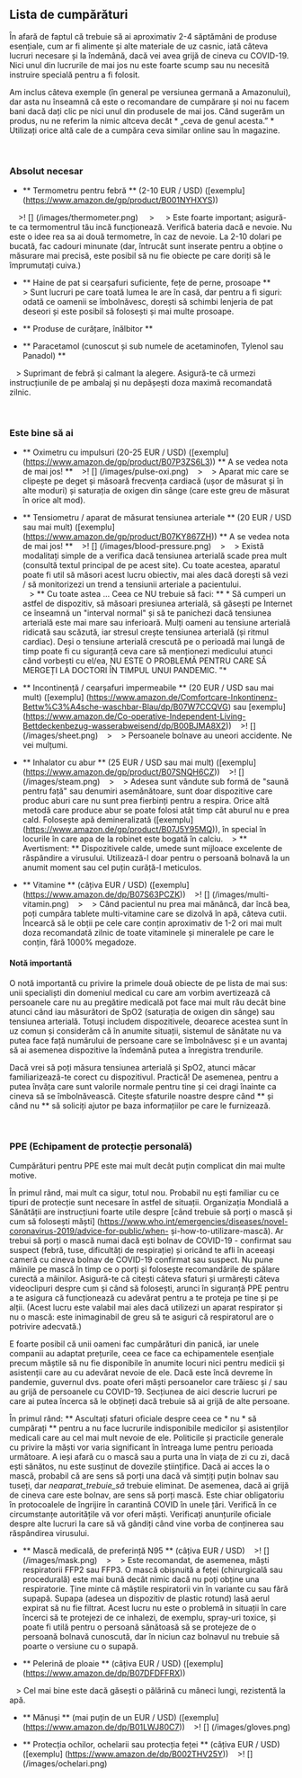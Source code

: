 ## Lista de cumpărături

În afară de faptul că trebuie să ai aproximativ 2-4 săptămâni de produse esențiale, cum ar fi alimente și alte materiale de uz casnic, iată câteva lucruri necesare și la îndemână, dacă vei avea grijă de cineva cu COVID-19. Nici unul din lucrurile de mai jos nu este foarte scump sau nu necesită instruire specială pentru a fi folosit.

Am inclus câteva exemple (în general pe versiunea germană a Amazonului), dar asta nu înseamnă că este o recomandare de cumpărare și noi nu facem bani dacă dați clic pe nici unul din produsele de mai jos. Când sugerăm un produs, nu ne referim la nimic altceva decât * „ceva de genul acesta.” * Utilizați orice altă cale de a cumpăra ceva similar online sau în magazine.

&nbsp;

### Absolut necesar

* ** Termometru pentru febră ** (2-10 EUR / USD) ([exemplu] (https://www.amazon.de/gp/product/B001NYHXYS))

    >! [] (/images/thermometer.png)
    >
    > Este foarte important; asigură-te ca termomentrul tău incă funcționează. Verifică bateria dacă e nevoie. Nu este o idee rea sa ai două termometre, în caz de nevoie. La 2-10 dolari pe bucată, fac cadouri minunate (dar, întrucât sunt inserate pentru a obține o măsurare mai precisă, este posibil să nu fie obiecte pe care doriți să le împrumutați cuiva.)

* ** Haine de pat si cearșafuri suficiente, fețe de perne, prosoape **
   
    > Sunt lucruri pe care toată lumea le are în casă, dar pentru a fi siguri: odată ce oamenii se îmbolnăvesc, dorești să schimbi lenjeria de pat deseori și este posibil să folosești și mai multe prosoape.
   
* ** Produse de curățare, înălbitor **

* ** Paracetamol (cunoscut și sub numele de acetaminofen, Tylenol sau Panadol) **

   > Suprimant de febră și calmant la alegere. Asigură-te că urmezi instrucțiunile de pe ambalaj și nu depășești doza maximă recomandată zilnic.

&nbsp;

### Este bine să ai

* ** Oximetru cu impulsuri (20-25 EUR / USD) ([exemplu] (https://www.amazon.de/gp/product/B07P3ZS6L3)) ** A se vedea nota de mai jos! **
   >! [] (/images/pulse-oxi.png)
   >
   > Aparat mic care se clipește pe deget și măsoară frecvența cardiacă (ușor de măsurat și în alte moduri) și saturația de oxigen din sânge (care este greu de măsurat în orice alt mod).

* ** Tensiometru / aparat de măsurat tensiunea arteriale ** (20 EUR / USD sau mai mult) ([exemplu] (https://www.amazon.de/gp/product/B07KY867ZH)) ** A se vedea nota de mai jos! **
   >! [] (/images/blood-pressure.png)
   >
   > Există modalitați simple de a verifica dacă tensiunea arterială scade prea mult (consultă textul principal de pe acest site). Cu toate acestea, aparatul poate fi util să măsori acest lucru obiectiv, mai ales dacă dorești să vezi / să monitorizezi un trend a tensiunii arteriale a pacientului. <br>
   > ** Cu toate astea ... Ceea ce NU trebuie să faci: ** * Să cumperi un astfel de dispozitiv, să măsoari presiunea arterială, să găsești pe Internet ce înseamnă un "interval normal" și să te panichezi dacă tensiunea arterială este mai mare sau inferioară. Mulți oameni au tensiune arterială ridicată sau scăzută, iar stresul crește tensiunea arterială (și ritmul cardiac). Deși o tensiune arterială crescută pe o perioadă mai lungă de timp poate fi cu siguranță ceva care să menționezi medicului atunci cănd vorbești cu el/ea, NU ESTE O PROBLEMĂ PENTRU CARE SĂ MERGEȚI LA DOCTORI ÎN TIMPUL UNUI PANDEMIC. "*
   
* ** Incontinență / cearșafuri impermeabile ** (20 EUR / USD sau mai mult) ([exemplu] (https://www.amazon.de/Comfortcare-Inkontinenz-Bettw%C3%A4sche-waschbar-Blau/dp/B07W7CCQVG) sau [exemplu] (https://www.amazon.de/Co-operative-Independent-Living-Bettdeckenbezug-wasserabweisend/dp/B00BJMA8X2))
   >! [] (/images/sheet.png)
   >
   > Persoanele bolnave au uneori accidente. Ne vei mulțumi.

* ** Inhalator cu abur ** (25 EUR / USD sau mai mult) ([exemplu] (https://www.amazon.de/gp/product/B07SNQH6CZ))
   >! [] (/images/steam.png)
   >
   > Adesea sunt vândute sub formă de "saună pentru față" sau denumiri asemănătoare, sunt doar dispozitive care produc aburi care nu sunt prea fierbinți pentru a respira. Orice altă metodă care produce abur se poate folosi atât timp cât aburul nu e prea cald. Folosește apă demineralizată ([exemplu] (https://www.amazon.de/gp/product/B07J5Y95MQ)), în special în locurile în care apa de la robinet este bogată în calciu.
   > ** Avertisment: ** Dispozitivele calde, umede sunt mijloace excelente de răspândire a virusului. Utilizează-l doar pentru o persoană bolnavă la un anumit moment sau cel puțin curăță-l meticulos.

* ** Vitamine ** (câțiva EUR / USD) ([exemplu] (https://www.amazon.de/dp/B07S63PCZK))
   >! [] (/images/multi-vitamin.png)
   >
   > Când pacientul nu prea mai mănâncă, dar încă bea, poți cumpăra tablete multi-vitamine care se dizolvă în apă, câteva cutii. Încearcă să le obții pe cele care conțin aproximativ de 1-2 ori mai mult doza recomandată zilnic de toate vitaminele și mineralele pe care le conțin, fără 1000% megadoze.

#### Notă importantă

O notă importantă cu privire la primele două obiecte de pe lista de mai sus: unii specialiști din domeniul medical cu care am vorbim avertizează că persoanele care nu au pregătire medicală pot face mai mult rău decât bine atunci când iau măsurători de SpO2 (saturația de oxigen din sânge) sau tensiunea arterială. Totuşi includem dispozitivele, deoarece acestea sunt în uz comun și considerăm că în anumite situații, sistemul de sănătate nu va putea face față numărului de persoane care se îmbolnăvesc și e un avantaj să ai asemenea dispozitive la îndemână putea a înregistra trendurile.

Dacă vrei să poți măsura tensiunea arterială și SpO2, atunci măcar familiarizează-te corect cu dispozitivul. Practică! De asemenea, pentru a putea învăța care sunt valorile normale pentru tine și cei dragi înainte ca cineva să se îmbolnăvească. Citește sfaturile noastre despre când ** și când nu ** să soliciți ajutor pe baza informațiilor pe care le furnizează.

&nbsp;

### PPE (Echipament de protecție personală)

Cumpărături pentru PPE este mai mult decât puțin complicat din mai multe motive.

În primul rând, mai mult ca sigur, totul nou. Probabil nu ești familiar cu ce tipuri de protecție sunt necesare în astfel de situații. Organizația Mondială a Sănătății are instrucțiuni foarte utile despre [când trebuie să porți o mască și cum să folosești măști] (https://www.who.int/emergencies/diseases/novel-coronavirus-2019/advice-for-public/when- și-how-to-utilizare-mască). Ar trebui să porți o mască numai dacă ești bolnav de COVID-19 - confirmat sau suspect (febră, tuse, dificultăți de respirație) și oricând te afli în aceeași cameră cu cineva bolnav de COVID-19 confirmat sau suspect. Nu pune mâinile pe mască în timp ce o porți și folosește recomandările de spălare curectă a mâinilor. Asigură-te că citești câteva sfaturi și urmărești câteva videoclipuri despre cum și când să folosești, arunci în siguranță PPE pentru a te asigura că funcționează cu adevărat pentru a te proteja pe tine și pe alții. (Acest lucru este valabil mai ales dacă utilizezi un aparat respirator și nu o mască: este inimaginabil de greu să te asiguri că respiratorul are o potrivire adecvată.)

E foarte posibil că unii oameni fac cumpărături din panică, iar unele companii au adaptat prețurile, ceea ce face ca echipamentele esențiale precum măștile să nu fie disponibile în anumite locuri nici pentru medicii și asistenții care au cu adevărat nevoie de ele. Dacă este încă devreme în pandemie, guvernul dvs. poate oferi măști persoanelor care trăiesc și / sau au grijă de persoanele cu COVID-19. Secțiunea de aici descrie lucruri pe care ai putea încerca să le obțineți dacă trebuie să ai grijă de alte persoane.

În primul rând: ** Ascultați sfaturi oficiale despre ceea ce * nu * să cumpărați ** pentru a nu face lucrurile indisponibile medicilor și asistenților medicali care au cel mai mult nevoie de ele. Politicile și practicile generale cu privire la măști vor varia significant în întreaga lume pentru perioada următoare. A ieși afară cu o mască sau a purta una în viața de zi cu zi, dacă ești sănătos, nu este susținut de dovezile științifice. Dacă ai acces la o mască, probabil că are sens să porți una dacă vă simțiți puțin bolnav sau tuseți, dar _neaparat_trebuie_să_ trebuie eliminat. De asemenea, dacă ai grijă de cineva care este bolnav, are sens să porți mască. Este chiar obligatoriu în protocoalele de îngrijire în carantină COVID în unele țări. Verifică în ce circumstanțe autoritățile vă vor oferi măști. Verificați anunțurile oficiale despre alte lucruri la care să vă gândiți când vine vorba de conținerea sau răspândirea virusului.

* ** Mască medicală, de preferință N95 ** (câțiva EUR / USD)
   >! [] (/images/mask.png)
   >
   > Este recomandat, de asemenea, măști respiratorii FFP2 sau FFP3. O mască obișnuită a feței (chirurgicală sau procedurală) este mai bună decât nimic dacă nu poți obține una respiratorie. Ține minte că măștile respiratorii vin în variante cu sau fără supapă. Supapa (adesea un dispozitiv de plastic rotund) lasă aerul expirat să nu fie filtrat. Acest lucru nu este o problemă in situații în care încerci să te protejezi de ce inhalezi, de exemplu, spray-uri toxice, și poate fi utilă pentru o persoană sănătoasă să se protejeze de o persoană bolnavă cunoscută, dar în niciun caz bolnavul nu trebuie să poarte o versiune cu o supapă.

* ** Pelerină de ploaie ** (câțiva EUR / USD) ([exemplu] (https://www.amazon.de/dp/B07DFDFFRX))

   > Cel mai bine este dacă găsești o pălărină cu mâneci lungi, rezistentă la apă.

* ** Mănuși ** (mai puțin de un EUR / USD) ([exemplu] (https://www.amazon.de/dp/B01LWJ80C7))
   >! [] (/images/gloves.png)

* ** Protecția ochilor, ochelarii sau protecția feței ** (câțiva EUR / USD) ([exemplu] (https://www.amazon.de/dp/B002THV25Y))
   >! [] (/images/ochelari.png)

